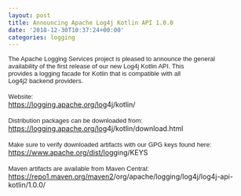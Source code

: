 ```yaml
---
layout: post
title: Announcing Apache Log4j Kotlin API 1.0.0
date: '2018-12-30T10:37:24+00:00'
categories: logging
---
```

<span style="color: #222222; font-family: Arial, Helvetica, sans-serif; font-size: small;">The Apache Logging Services project is pleased to announce the general</span><br style="color: #222222; font-family: Arial, Helvetica, sans-serif; font-size: small;" /><span style="color: #222222; font-family: Arial, Helvetica, sans-serif; font-size: small;">availability of the first release of our new Log4j Kotlin API. This</span><br style="color: #222222; font-family: Arial, Helvetica, sans-serif; font-size: small;" /><span style="color: #222222; font-family: Arial, Helvetica, sans-serif; font-size: small;">provides a logging facade for Kotlin that is compatible with all</span><br style="color: #222222; font-family: Arial, Helvetica, sans-serif; font-size: small;" /><span style="color: #222222; font-family: Arial, Helvetica, sans-serif; font-size: small;">Log4j2 backend providers.</span><br style="color: #222222; font-family: Arial, Helvetica, sans-serif; font-size: small;" /><br style="color: #222222; font-family: Arial, Helvetica, sans-serif; font-size: small;" /><span style="color: #222222; font-family: Arial, Helvetica, sans-serif; font-size: small;">Website:</span><br style="color: #222222; font-family: Arial, Helvetica, sans-serif; font-size: small;" /><a href="https://logging.apache.org/log4j/kotlin/" rel="noreferrer" target="_blank" data-saferedirecturl="https://www.google.com/url?q=https://logging.apache.org/log4j/kotlin/&amp;source=gmail&amp;ust=1546251118378000&amp;usg=AFQjCNGOqllEetyai8-WgPgU2hGdWCzoUQ" style="color: #1155cc; font-family: Arial, Helvetica, sans-serif; font-size: small;">https://logging.apache.org/log<wbr />4j/kotlin/</a><br style="color: #222222; font-family: Arial, Helvetica, sans-serif; font-size: small;" /><br style="color: #222222; font-family: Arial, Helvetica, sans-serif; font-size: small;" /><span style="color: #222222; font-family: Arial, Helvetica, sans-serif; font-size: small;">Distribution packages can be downloaded from:</span><br style="color: #222222; font-family: Arial, Helvetica, sans-serif; font-size: small;" /><a href="https://logging.apache.org/log4j/kotlin/download.html" rel="noreferrer" target="_blank" data-saferedirecturl="https://www.google.com/url?q=https://logging.apache.org/log4j/kotlin/download.html&amp;source=gmail&amp;ust=1546251118378000&amp;usg=AFQjCNHYTjqvImVJ4sy5t23yrvv6P7F19w" style="color: #1155cc; font-family: Arial, Helvetica, sans-serif; font-size: small;">https://logging.apache.org/log<wbr />4j/kotlin/download.html</a><br style="color: #222222; font-family: Arial, Helvetica, sans-serif; font-size: small;" /><br style="color: #222222; font-family: Arial, Helvetica, sans-serif; font-size: small;" /><span style="color: #222222; font-family: Arial, Helvetica, sans-serif; font-size: small;">Make sure to verify downloaded artifacts with our GPG keys found here:</span><br style="color: #222222; font-family: Arial, Helvetica, sans-serif; font-size: small;" /><a href="https://www.apache.org/dist/logging/KEYS" rel="noreferrer" target="_blank" data-saferedirecturl="https://www.google.com/url?q=https://www.apache.org/dist/logging/KEYS&amp;source=gmail&amp;ust=1546251118378000&amp;usg=AFQjCNGHoCD_GGNaAqYGu526MG6z2TfaJQ" style="color: #1155cc; font-family: Arial, Helvetica, sans-serif; font-size: small;">https://www.apache.org/dist/lo<wbr />gging/KEYS</a><br style="color: #222222; font-family: Arial, Helvetica, sans-serif; font-size: small;" /><br style="color: #222222; font-family: Arial, Helvetica, sans-serif; font-size: small;" /><span style="color: #222222; font-family: Arial, Helvetica, sans-serif; font-size: small;">Maven artifacts are available from Maven Central:</span><br style="color: #222222; font-family: Arial, Helvetica, sans-serif; font-size: small;" /><a href="https://repo1.maven.org/maven2/org/apache/logging/log4j/log4j-api-kotlin/1.0.0/" rel="noreferrer" target="_blank" data-saferedirecturl="https://www.google.com/url?q=https://repo1.maven.org/maven2/org/apache/logging/log4j/log4j-api-kotlin/1.0.0/&amp;source=gmail&amp;ust=1546251118378000&amp;usg=AFQjCNH2twgj0UOeSm1iEN-tblBxIfVGLQ" style="color: #1155cc; font-family: Arial, Helvetica, sans-serif; font-size: small;">https://repo1.maven.org/maven2<wbr />/org/apache/logging/log4j/<wbr />log4j-api-kotlin/1.0.0/</a>
